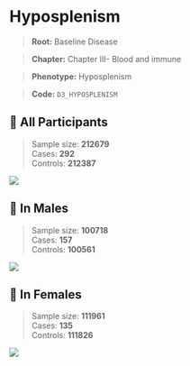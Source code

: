# Hyposplenism

> **Root:** Baseline Disease  

> **Chapter:** Chapter III- Blood and immune  

> **Phenotype:** Hyposplenism  

> **Code:** `D3_HYPOSPLENISM`

## 🧪 All Participants  
> Sample size: **212679**  
> Cases: **292**  
> Controls: **212387**
<img src="/Disease/Figures/ALL/Incidence/D3_HYPOSPLENISM.png"/>
<CsvTable src="/Disease/Data/ALL/Incidence/COX_D3_HYPOSPLENISM.csv" label="🔍 View full results" />

## 👨 In Males  
> Sample size: **100718**  
> Cases: **157**  
> Controls: **100561**
<img src="/Disease/Figures/Male/Incidence/D3_HYPOSPLENISM.png"/>
<CsvTable src="/Disease/Data/Male/Incidence/COX_D3_HYPOSPLENISM.csv" label="🔍 View full results" />

## 👩 In Females  
> Sample size: **111961**  
> Cases: **135**  
> Controls: **111826**
<img src="/Disease/Figures/Female/Incidence/D3_HYPOSPLENISM.png"/>
<CsvTable src="/Disease/Data/Female/Incidence/COX_D3_HYPOSPLENISM.csv" label="🔍 View full results" />
